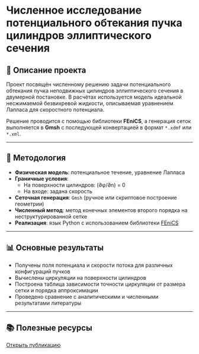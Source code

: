 
# Численное исследование потенциального обтекания пучка цилиндров эллиптического сечения

## 🧭 Описание проекта

Проект посвящён численному решению задачи потенциального обтекания пучка неподвижных цилиндров эллиптического сечения в двумерной постановке. В расчётах используется модель идеальной несжимаемой безвихревой жидкости, описываемая уравнением Лапласа для скоростного потенциала.

Решение проводится с помощью библиотеки **FEniCS**, а генерация сеток выполняется в **Gmsh** с последующей конвертацией в формат `*.xdmf` или `*.xml`.

---

## 🧪 Методология

- **Физическая модель**: потенциальное течение, уравнение Лапласа
- **Граничные условия**:
  - На поверхности цилиндров: (∂φ/∂n) = 0  
  - На входе: задана скорость 
- **Сеточная генерация**: `Gmsh` (ручное или скриптовое построение геометрии)
- **Численный метод**: метод конечных элементов второго порядка на неструктурированной сетке
- **Реализация**: язык Python с использованием библиотеки [FEniCS](https://fenicsproject.org)

---

## 📊 Основные результаты

- Получены поля потенциала и скорости потока для различных конфигураций пучков
- Вычислены циркуляции на поверхности цилиндров
- Построена таблица зависимости точности циркуляции от размера сетки и порядка аппроксимации
- Проведено сравнение с аналитическими и численными результатами литературы

---


## 📚 Полезные ресурсы

[Открыть публикацию](https://repository.kpfu.ru/?p_id=231822)


